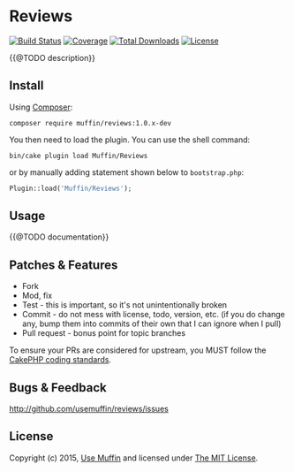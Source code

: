 # Reviews

[![Build Status](https://img.shields.io/travis/UseMuffin/Reviews/master.svg?style=flat-square)](https://travis-ci.org/UseMuffin/Reviews)
[![Coverage](https://img.shields.io/coveralls/UseMuffin/Reviews/master.svg?style=flat-square)](https://coveralls.io/r/UseMuffin/Reviews)
[![Total Downloads](https://img.shields.io/packagist/dt/muffin/reviews.svg?style=flat-square)](https://packagist.org/packages/muffin/reviews)
[![License](https://img.shields.io/badge/license-MIT-blue.svg?style=flat-square)](LICENSE)

{{@TODO description}}

## Install

Using [Composer][composer]:

```
composer require muffin/reviews:1.0.x-dev
```

You then need to load the plugin. You can use the shell command:

```
bin/cake plugin load Muffin/Reviews
```

or by manually adding statement shown below to `bootstrap.php`:

```php
Plugin::load('Muffin/Reviews');
```

## Usage

{{@TODO documentation}}

## Patches & Features

* Fork
* Mod, fix
* Test - this is important, so it's not unintentionally broken
* Commit - do not mess with license, todo, version, etc. (if you do change any, bump them into commits of
their own that I can ignore when I pull)
* Pull request - bonus point for topic branches

To ensure your PRs are considered for upstream, you MUST follow the [CakePHP coding standards][standards].

## Bugs & Feedback

http://github.com/usemuffin/reviews/issues

## License

Copyright (c) 2015, [Use Muffin][muffin] and licensed under [The MIT License][mit].

[cakephp]:http://cakephp.org
[composer]:http://getcomposer.org
[mit]:http://www.opensource.org/licenses/mit-license.php
[muffin]:http://usemuffin.com
[standards]:http://book.cakephp.org/3.0/en/contributing/cakephp-coding-conventions.html
